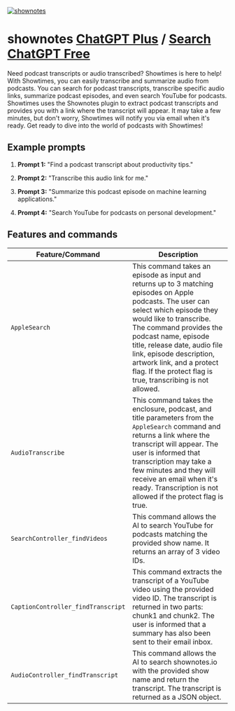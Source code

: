 
[![shownotes](https://files.oaiusercontent.com/file-CJjjaiaA6fViKcdvaMy5Ez2G?se=2123-10-14T22%3A14%3A38Z&sp=r&sv=2021-08-06&sr=b&rscc=max-age%3D31536000%2C%20immutable&rscd=attachment%3B%20filename%3Dlogo-shownotes.jpeg&sig=hhnrQ%2B1YBzr47B3W1EBuDokMfEflzKYyXDkGhTP4p7M%3D)](https://chat.openai.com/g/g-gNH4K4Egg-shownotes)

# shownotes [ChatGPT Plus](https://chat.openai.com/g/g-gNH4K4Egg-shownotes) / [Search ChatGPT Free](https://gptcall.net/index.html#/?search=shownotes)

Need podcast transcripts or audio transcribed? Showtimes is here to help! With Showtimes, you can easily transcribe and summarize audio from podcasts. You can search for podcast transcripts, transcribe specific audio links, summarize podcast episodes, and even search YouTube for podcasts. Showtimes uses the Shownotes plugin to extract podcast transcripts and provides you with a link where the transcript will appear. It may take a few minutes, but don't worry, Showtimes will notify you via email when it's ready. Get ready to dive into the world of podcasts with Showtimes!

## Example prompts

1. **Prompt 1:** "Find a podcast transcript about productivity tips."

2. **Prompt 2:** "Transcribe this audio link for me."

3. **Prompt 3:** "Summarize this podcast episode on machine learning applications."

4. **Prompt 4:** "Search YouTube for podcasts on personal development."

## Features and commands

| Feature/Command | Description |
| --- | --- |
| `AppleSearch` | This command takes an episode as input and returns up to 3 matching episodes on Apple podcasts. The user can select which episode they would like to transcribe. The command provides the podcast name, episode title, release date, audio file link, episode description, artwork link, and a protect flag. If the protect flag is true, transcribing is not allowed. |
| `AudioTranscribe` | This command takes the enclosure, podcast, and title parameters from the `AppleSearch` command and returns a link where the transcript will appear. The user is informed that transcription may take a few minutes and they will receive an email when it's ready. Transcription is not allowed if the protect flag is true. |
| `SearchController_findVideos` | This command allows the AI to search YouTube for podcasts matching the provided show name. It returns an array of 3 video IDs. |
| `CaptionController_findTranscript` | This command extracts the transcript of a YouTube video using the provided video ID. The transcript is returned in two parts: chunk1 and chunk2. The user is informed that a summary has also been sent to their email inbox. |
| `AudioController_findTranscript` | This command allows the AI to search shownotes.io with the provided show name and return the transcript. The transcript is returned as a JSON object. |


